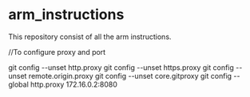# arm_instructions
This repository consist of all the arm instructions. 

//To configure proxy and port

git config --unset http.proxy
git config --unset https.proxy
git config --unset remote.origin.proxy
git config --unset core.gitproxy
git config --global http.proxy 172.16.0.2:8080
